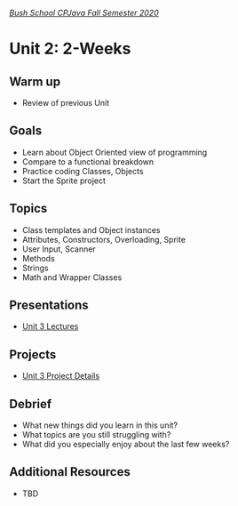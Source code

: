 [_Bush School CPJava Fall Semester 2020_](https://chandrunarayan.github.io/cpjava/)

# Unit 2: 2-Weeks

## Warm up
* Review of previous Unit

## Goals
* Learn about Object Oriented view of programming
* Compare to a functional breakdown
* Practice coding Classes, Objects
* Start the Sprite project

## Topics
* Class templates and Object instances
* Attributes, Constructors, Overloading, Sprite
* User Input, Scanner
* Methods
* Strings
* Math and Wrapper Classes

## Presentations
* [Unit 3 Lectures](lectures.md)

## Projects
* [Unit 3 Project Details](projects.md)

## Debrief
* What new things did you learn in this unit?
* What topics are you still struggling with?
* What did you especially enjoy about the last few weeks?

## Additional Resources
* TBD